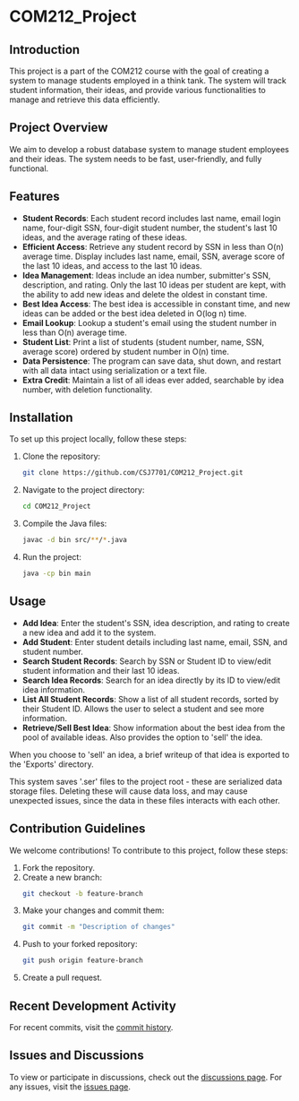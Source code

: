# COM212_Project

## Introduction
This project is a part of the COM212 course with the goal of creating a system to manage students employed in a think tank. The system will track student information, their ideas, and provide various functionalities to manage and retrieve this data efficiently.

## Project Overview
We aim to develop a robust database system to manage student employees and their ideas. The system needs to be fast, user-friendly, and fully functional.

## Features
- **Student Records**: Each student record includes last name, email login name, four-digit SSN, four-digit student number, the student's last 10 ideas, and the average rating of these ideas.
- **Efficient Access**: Retrieve any student record by SSN in less than O(n) average time. Display includes last name, email, SSN, average score of the last 10 ideas, and access to the last 10 ideas.
- **Idea Management**: Ideas include an idea number, submitter's SSN, description, and rating. Only the last 10 ideas per student are kept, with the ability to add new ideas and delete the oldest in constant time.
- **Best Idea Access**: The best idea is accessible in constant time, and new ideas can be added or the best idea deleted in O(log n) time.
- **Email Lookup**: Lookup a student's email using the student number in less than O(n) average time.
- **Student List**: Print a list of students (student number, name, SSN, average score) ordered by student number in O(n) time.
- **Data Persistence**: The program can save data, shut down, and restart with all data intact using serialization or a text file.
- **Extra Credit**: Maintain a list of all ideas ever added, searchable by idea number, with deletion functionality.

## Installation
To set up this project locally, follow these steps:
1. Clone the repository:
   ```sh
   git clone https://github.com/CSJ7701/COM212_Project.git
   ```
2. Navigate to the project directory:
   ```sh
   cd COM212_Project
   ```
3. Compile the Java files:
   ```sh
   javac -d bin src/**/*.java
   ```
4. Run the project:
   ```sh
   java -cp bin main
   ```

## Usage
- **Add Idea**: Enter the student's SSN, idea description, and rating to create a new idea and add it to the system.
- **Add Student**: Enter student details including last name, email, SSN, and student number.
- **Search Student Records**: Search by SSN or Student ID to view/edit student information and their last 10 ideas.
- **Search Idea Records**: Search for an idea directly by its ID to view/edit idea information.
- **List All Student Records**: Show a list of all student records, sorted by their Student ID. Allows the user to select a student and see more information.
- **Retrieve/Sell Best Idea**: Show information about the best idea from the pool of available ideas. Also provides the option to 'sell' the idea.

When you choose to 'sell' an idea, a brief writeup of that idea is exported to the 'Exports' directory.

This system saves '.ser' files to the project root - these are serialized data storage files. Deleting these will cause data loss, and may cause unexpected issues, since the data in these files interacts with each other.

## Contribution Guidelines
We welcome contributions! To contribute to this project, follow these steps:
1. Fork the repository.
2. Create a new branch:
   ```sh
   git checkout -b feature-branch
   ```
3. Make your changes and commit them:
   ```sh
   git commit -m "Description of changes"
   ```
4. Push to your forked repository:
   ```sh
   git push origin feature-branch
   ```
5. Create a pull request.

## Recent Development Activity
For recent commits, visit the [commit history](https://github.com/CSJ7701/COM212_Project/commits).

## Issues and Discussions
To view or participate in discussions, check out the [discussions page](https://github.com/CSJ7701/COM212_Project/discussions).
For any issues, visit the [issues page](https://github.com/CSJ7701/COM212_Project/issues).
